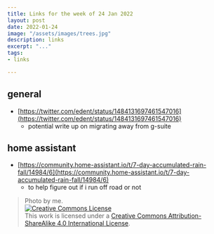 ```yaml
---
title: Links for the week of 24 Jan 2022
layout: post
date: 2022-01-24
image: "/assets/images/trees.jpg"
description: links
excerpt: "..."
tags:
- links

---
```


## general 

* [https://twitter.com/edent/status/1484131697461547016](https://twitter.com/edent/status/1484131697461547016) 
  * potential write up on migrating away from g-suite

## home assistant
* [https://community.home-assistant.io/t/7-day-accumulated-rain-fall/14984/6](https://community.home-assistant.io/t/7-day-accumulated-rain-fall/14984/6)
  * to help figure out if i run off road or not

> Photo by me. <br /><a rel="license" href="http://creativecommons.org/licenses/by-sa/4.0/"><img alt="Creative Commons License" style="border-width:0" src="https://i.creativecommons.org/l/by-sa/4.0/88x31.png" /></a><br />This work is licensed under a <a rel="license" href="http://creativecommons.org/licenses/by-sa/4.0/">Creative Commons Attribution-ShareAlike 4.0 International License</a>.